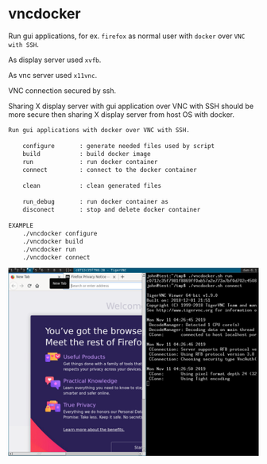 # vncdocker

Run gui applications, for ex. `firefox` as normal user with `docker` over `VNC with SSH`.

As display server used `xvfb`.

As vnc server used `x11vnc`.

VNC connection secured by ssh.

Sharing X display server with gui application over VNC with SSH should be more secure then sharing X display server from host OS with docker.

```
Run gui applications with docker over VNC with SSH.

	configure       : generate needed files used by script
	build           : build docker image
	run             : run docker container
	connect         : connect to the docker container

	clean           : clean generated files

	run_debug       : run docker container as 
	disconect       : stop and delete docker container

EXAMPLE
	./vncdocker configure
	./vncdocker build
	./vncdocker run
	./vncdocker connect
```	
![example](doc/img.png)

